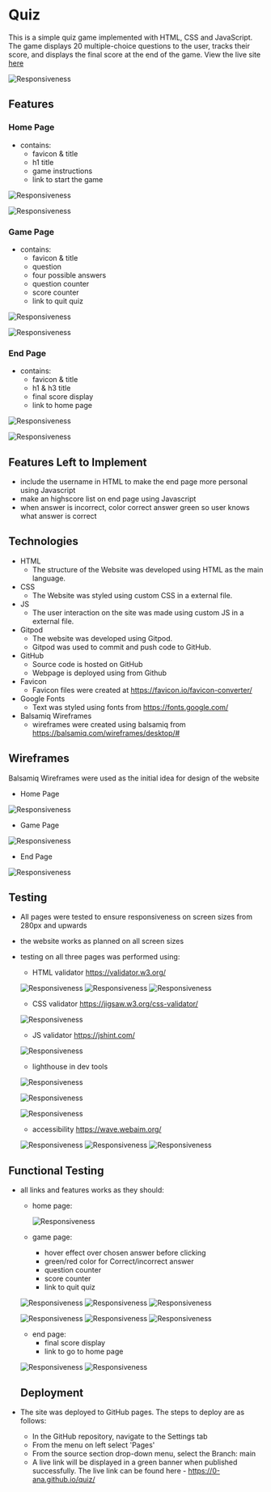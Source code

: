 # Quiz

This is a simple quiz game implemented with HTML, CSS and JavaScript. The game displays 20 multiple-choice questions to the user, tracks their score, and displays the final score at the end of the game. View the live site [here](https://0-ana.github.io/quiz/)

![Responsiveness](docs/project-images/responsiveness.png)

## Features

### Home Page

- contains:
  - favicon & title
  - h1 title
  - game instructions 
  - link to start the game

![Responsiveness](docs/project-images/favicon-index.png)

![Responsiveness](docs/project-images/index-html.png)

### Game Page

- contains:
  - favicon & title
  - question
  - four possible answers 
  - question counter
  - score counter
  - link to quit quiz

![Responsiveness](docs/project-images/favicon-game.png)

![Responsiveness](docs/project-images/game-html.png)

### End Page

- contains:
  - favicon & title
  - h1 & h3 title
  - final score display 
  - link to home page

![Responsiveness](docs/project-images/favicon-end.png)

![Responsiveness](docs/project-images/end-page-html.png)

## Features Left to Implement

- include the username in HTML to make the end page more personal using Javascript
- make an highscore list on end page using Javascript 
- when answer is incorrect, color correct answer green so user knows what answer is correct

## Technologies

- HTML
  - The structure of the Website was developed using HTML as the main language.
- CSS
  - The Website was styled using custom CSS in a external file.
- JS
  - The user interaction on the site was made using custom JS in a external file.
- Gitpod
  - The website was developed using Gitpod.
  - Gitpod was used to commit and push code to GitHub.
- GitHub
  - Source code is hosted on GitHub
  - Webpage is deployed using from Github
- Favicon
  - Favicon files were created at https://favicon.io/favicon-converter/ 
- Google Fonts
  - Text was styled using fonts from https://fonts.google.com/
- Balsamiq Wireframes
  - wireframes were created using balsamiq from https://balsamiq.com/wireframes/desktop/#

## Wireframes 

Balsamiq Wireframes were used as the initial idea for design of the website

- Home Page

![Responsiveness](docs/project-images/wireframes-index-html.png)

- Game Page

![Responsiveness](docs/project-images/wireframes-game-html.png)

- End Page

![Responsiveness](docs/project-images/wireframes-end-html.png)

## Testing

- All pages were tested to ensure responsiveness on screen sizes from 280px and upwards
- the website works as planned on all screen sizes
- testing on all three pages was performed using:
  - HTML validator https://validator.w3.org/

  ![Responsiveness](docs/validation-images/index-html-validator.png)
  ![Responsiveness](docs/validation-images/game-html-validator.png)
  ![Responsiveness](docs/validation-images/end-html-validator.png)

  - CSS validator https://jigsaw.w3.org/css-validator/

  ![Responsiveness](docs/validation-images/css-validator.png)

  - JS validator https://jshint.com/

  ![Responsiveness](docs/validation-images/js-validator.png)

  - lighthouse in dev tools

  ![Responsiveness](docs/validation-images/lighthouse-index-html.png)

  ![Responsiveness](docs/validation-images/lighthouse-game-html.png)

  ![Responsiveness](docs/validation-images/lighthouse-end-html.png)

  - accessibility https://wave.webaim.org/

  ![Responsiveness](docs/validation-images/wave-index-html.png)
  ![Responsiveness](docs/validation-images/wave-game-html.png)
  ![Responsiveness](docs/validation-images/wave-end-html.png)

## Functional Testing

- all links and features works as they should:
  - home page:

    ![Responsiveness](docs/project-images/start-game-link.png)

  - game page:
    - hover effect over chosen answer before clicking
    - green/red color for Correct/incorrect answer
    - question counter
    - score counter
    - link to quit quiz

  ![Responsiveness](docs/project-images/hover-effect.png)
  ![Responsiveness](docs/project-images/correct-answer.png)
  ![Responsiveness](docs/project-images/incorrect-answer.png)

  ![Responsiveness](docs/project-images/question-counter.png)
  ![Responsiveness](docs/project-images/score-counter.png)
  ![Responsiveness](docs/project-images/quit-quiz-link.png)

  - end page:
    - final score display
    - link to go to home page

  ![Responsiveness](docs/project-images/score-display.png)
  ![Responsiveness](docs/project-images/go-home-link.png)

  ## Deployment

- The site was deployed to GitHub pages. The steps to deploy are as follows:
  - In the GitHub repository, navigate to the Settings tab
  - From the menu on left select 'Pages'
  - From the source section drop-down menu, select the Branch: main
  - A live link will be displayed in a green banner when published successfully.
The live link can be found here - https://0-ana.github.io/quiz/

